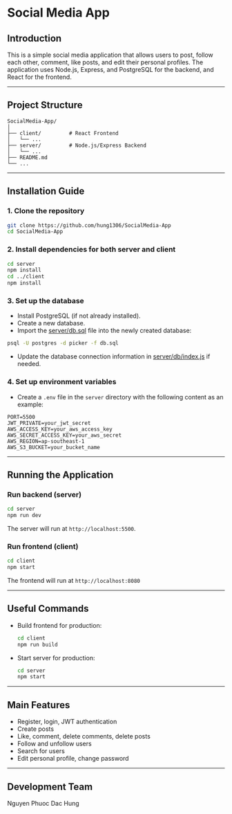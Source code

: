 # Social Media App

## Introduction

This is a simple social media application that allows users to post, follow each other, comment, like posts, and edit their personal profiles. The application uses Node.js, Express, and PostgreSQL for the backend, and React for the frontend.

---

## Project Structure

```
SocialMedia-App/
│
├── client/         # React Frontend
│   └── ...
├── server/         # Node.js/Express Backend
│   └── ...
├── README.md
└── ...
```

---

## Installation Guide

### 1. Clone the repository

```sh
git clone https://github.com/hung1306/SocialMedia-App
cd SocialMedia-App
```

### 2. Install dependencies for both server and client

```sh
cd server
npm install
cd ../client
npm install
```

### 3. Set up the database

- Install PostgreSQL (if not already installed).
- Create a new database.
- Import the [server/db.sql](server/db.sql) file into the newly created database:

```sh
psql -U postgres -d picker -f db.sql
```

- Update the database connection information in [server/db/index.js](server/db/index.js) if needed.

### 4. Set up environment variables

- Create a `.env` file in the `server` directory with the following content as an example:

```
PORT=5500
JWT_PRIVATE=your_jwt_secret
AWS_ACCESS_KEY=your_aws_access_key
AWS_SECRET_ACCESS_KEY=your_aws_secret
AWS_REGION=ap-southeast-1
AWS_S3_BUCKET=your_bucket_name
```

---

## Running the Application

### Run backend (server)

```sh
cd server
npm run dev
```
The server will run at `http://localhost:5500`.

### Run frontend (client)

```sh
cd client
npm start
```
The frontend will run at `http://localhost:8080`

---

## Useful Commands

- Build frontend for production:
  ```sh
  cd client
  npm run build
  ```
- Start server for production:
  ```sh
  cd server
  npm start
  ```

---

## Main Features

- Register, login, JWT authentication
- Create posts
- Like, comment, delete comments, delete posts
- Follow and unfollow users
- Search for users
- Edit personal profile, change password

---

## Development Team

Nguyen Phuoc Dac Hung